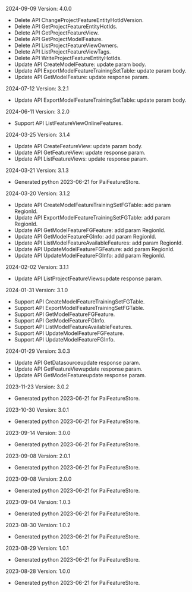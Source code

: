 2024-09-09 Version: 4.0.0
- Delete API ChangeProjectFeatureEntityHotIdVersion.
- Delete API GetProjectFeatureEntityHotIds.
- Delete API GetProjectFeatureView.
- Delete API GetProjectModelFeature.
- Delete API ListProjectFeatureViewOwners.
- Delete API ListProjectFeatureViewTags.
- Delete API WriteProjectFeatureEntityHotIds.
- Update API CreateModelFeature: update param body.
- Update API ExportModelFeatureTrainingSetTable: update param body.
- Update API GetModelFeature: update response param.


2024-07-12 Version: 3.2.1
- Update API ExportModelFeatureTrainingSetTable: update param body.


2024-06-11 Version: 3.2.0
- Support API ListFeatureViewOnlineFeatures.


2024-03-25 Version: 3.1.4
- Update API CreateFeatureView: update param body.
- Update API GetFeatureView: update response param.
- Update API ListFeatureViews: update response param.


2024-03-21 Version: 3.1.3
- Generated python 2023-06-21 for PaiFeatureStore.

2024-03-20 Version: 3.1.2
- Update API CreateModelFeatureTrainingSetFGTable: add param RegionId.
- Update API ExportModelFeatureTrainingSetFGTable: add param RegionId.
- Update API GetModelFeatureFGFeature: add param RegionId.
- Update API GetModelFeatureFGInfo: add param RegionId.
- Update API ListModelFeatureAvailableFeatures: add param RegionId.
- Update API UpdateModelFeatureFGFeature: add param RegionId.
- Update API UpdateModelFeatureFGInfo: add param RegionId.


2024-02-02 Version: 3.1.1
- Update API ListProjectFeatureViewsupdate response param.


2024-01-31 Version: 3.1.0
- Support API CreateModelFeatureTrainingSetFGTable.
- Support API ExportModelFeatureTrainingSetFGTable.
- Support API GetModelFeatureFGFeature.
- Support API GetModelFeatureFGInfo.
- Support API ListModelFeatureAvailableFeatures.
- Support API UpdateModelFeatureFGFeature.
- Support API UpdateModelFeatureFGInfo.


2024-01-29 Version: 3.0.3
- Update API GetDatasourceupdate response param.
- Update API GetFeatureViewupdate response param.
- Update API GetModelFeatureupdate response param.


2023-11-23 Version: 3.0.2
- Generated python 2023-06-21 for PaiFeatureStore.

2023-10-30 Version: 3.0.1
- Generated python 2023-06-21 for PaiFeatureStore.

2023-09-14 Version: 3.0.0
- Generated python 2023-06-21 for PaiFeatureStore.

2023-09-08 Version: 2.0.1
- Generated python 2023-06-21 for PaiFeatureStore.

2023-09-08 Version: 2.0.0
- Generated python 2023-06-21 for PaiFeatureStore.

2023-09-04 Version: 1.0.3
- Generated python 2023-06-21 for PaiFeatureStore.

2023-08-30 Version: 1.0.2
- Generated python 2023-06-21 for PaiFeatureStore.

2023-08-29 Version: 1.0.1
- Generated python 2023-06-21 for PaiFeatureStore.

2023-08-28 Version: 1.0.0
- Generated python 2023-06-21 for PaiFeatureStore.

